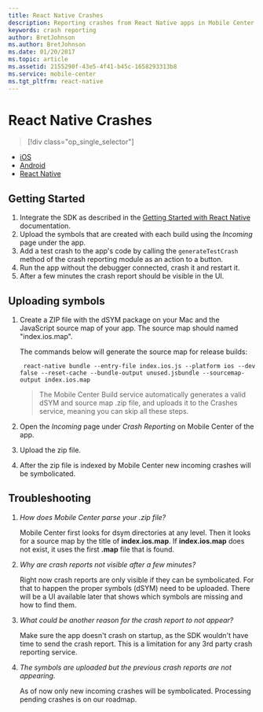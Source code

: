```yaml
---
title: React Native Crashes
description: Reporting crashes from React Native apps in Mobile Center
keywords: crash reporting
author: BretJohnson
ms.author: BretJohnson
ms.date: 01/20/2017
ms.topic: article
ms.assetid: 2155290f-43e5-4f41-b45c-1658293313b8
ms.service: mobile-center
ms.tgt_pltfrm: react-native
---
```


# React Native Crashes

> [!div class="op_single_selector"]
- [iOS](ios.md)
- [Android](android.md)
- [React Native](react-native.md)

## Getting Started

1. Integrate the SDK as described in the [Getting Started with React Native](~/sdk/getting-started/react-native.md) documentation.
2. Upload the symbols that are created with each build using the *Incoming* page under the app.
3. Add a test crash to the app's code by calling the `generateTestCrash` method of the crash reporting module as an action to a button.
4. Run the app without the debugger connected, crash it and restart it.
5. After a few minutes the crash report should be visible in the UI.

## Uploading symbols

1. Create a ZIP file with the dSYM package on your Mac and the JavaScript source map of your app. The source map should named "index.ios.map".

    The commands below will generate the source map for release builds:

        react-native bundle --entry-file index.ios.js --platform ios --dev false --reset-cache --bundle-output unused.jsbundle --sourcemap-output index.ios.map

    > The Mobile Center Build service automatically generates a valid dSYM and source map .zip file, and uploads it to the Crashes service, meaning you can skip all these steps.

2. Open the *Incoming* page under *Crash Reporting* on Mobile Center of the app.
3. Upload the zip file.
4. After the zip file is indexed by Mobile Center new incoming crashes will be symbolicated.

## Troubleshooting

1. *How does Mobile Center parse your .zip file?*

    Mobile Center first looks for dsym directories at any level. Then it looks for a source map by the title of **index.ios.map**. If **index.ios.map** does not exist, it uses the first **.map** file that is found.

2. *Why are crash reports not visible after a few minutes?*

    Right now crash reports are only visible if they can be symbolicated. For that to happen the proper symbols (dSYM) need to be uploaded. There will be a UI available later that shows which symbols are missing and how to find them.

2. *What could be another reason for the crash report to not appear?*

    Make sure the app doesn't crash on startup, as the SDK wouldn't have time to send the crash report. This is a limitation for any 3rd party crash reporting service.

3. *The symbols are uploaded but the previous crash reports are not appearing.*

    As of now only new incoming crashes will be symbolicated. Processing pending crashes is on our roadmap.
